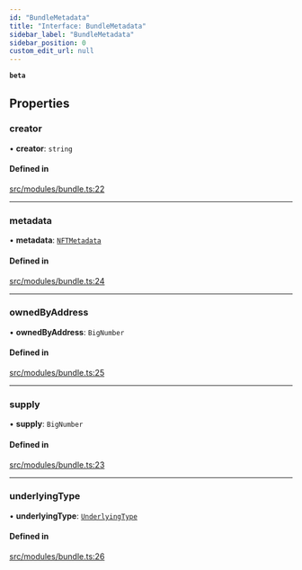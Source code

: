 ```yaml
---
id: "BundleMetadata"
title: "Interface: BundleMetadata"
sidebar_label: "BundleMetadata"
sidebar_position: 0
custom_edit_url: null
---
```


**`beta`**

## Properties

### creator

• **creator**: `string`

#### Defined in

[src/modules/bundle.ts:22](https://github.com/PrasoonPratham/nftlabs-sdk-ts/blob/3077f6d/src/modules/bundle.ts#L22)

___

### metadata

• **metadata**: [`NFTMetadata`](NFTMetadata)

#### Defined in

[src/modules/bundle.ts:24](https://github.com/PrasoonPratham/nftlabs-sdk-ts/blob/3077f6d/src/modules/bundle.ts#L24)

___

### ownedByAddress

• **ownedByAddress**: `BigNumber`

#### Defined in

[src/modules/bundle.ts:25](https://github.com/PrasoonPratham/nftlabs-sdk-ts/blob/3077f6d/src/modules/bundle.ts#L25)

___

### supply

• **supply**: `BigNumber`

#### Defined in

[src/modules/bundle.ts:23](https://github.com/PrasoonPratham/nftlabs-sdk-ts/blob/3077f6d/src/modules/bundle.ts#L23)

___

### underlyingType

• **underlyingType**: [`UnderlyingType`](../enums/UnderlyingType)

#### Defined in

[src/modules/bundle.ts:26](https://github.com/PrasoonPratham/nftlabs-sdk-ts/blob/3077f6d/src/modules/bundle.ts#L26)
